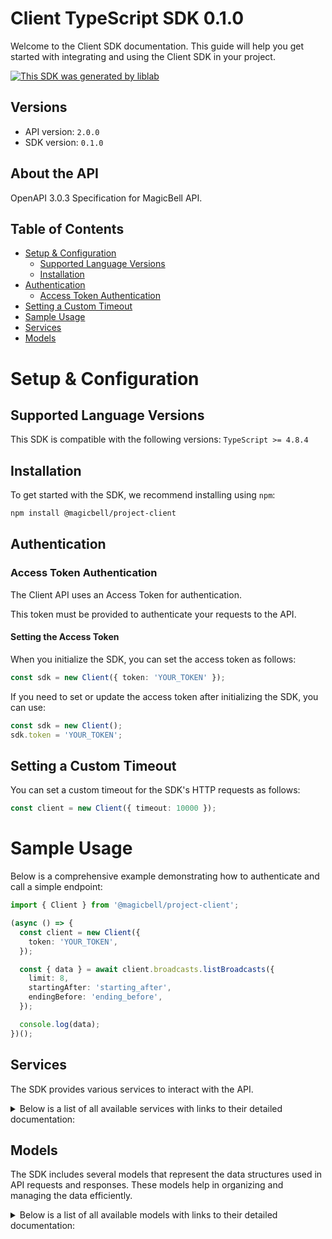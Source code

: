 # Client TypeScript SDK 0.1.0

Welcome to the Client SDK documentation. This guide will help you get started with integrating and using the Client SDK in your project.

[![This SDK was generated by liblab](https://public-liblab-readme-assets.s3.us-east-1.amazonaws.com/built-by-liblab-icon.svg)](https://liblab.com/?utm_source=readme)

## Versions

- API version: `2.0.0`
- SDK version: `0.1.0`

## About the API

OpenAPI 3.0.3 Specification for MagicBell API.

## Table of Contents

- [Setup & Configuration](#setup--configuration)
  - [Supported Language Versions](#supported-language-versions)
  - [Installation](#installation)
- [Authentication](#authentication)
  - [Access Token Authentication](#access-token-authentication)
- [Setting a Custom Timeout](#setting-a-custom-timeout)
- [Sample Usage](#sample-usage)
- [Services](#services)
- [Models](#models)

# Setup & Configuration

## Supported Language Versions

This SDK is compatible with the following versions: `TypeScript >= 4.8.4`

## Installation

To get started with the SDK, we recommend installing using `npm`:

```bash
npm install @magicbell/project-client
```

## Authentication

### Access Token Authentication

The Client API uses an Access Token for authentication.

This token must be provided to authenticate your requests to the API.

#### Setting the Access Token

When you initialize the SDK, you can set the access token as follows:

```ts
const sdk = new Client({ token: 'YOUR_TOKEN' });
```

If you need to set or update the access token after initializing the SDK, you can use:

```ts
const sdk = new Client();
sdk.token = 'YOUR_TOKEN';
```

## Setting a Custom Timeout

You can set a custom timeout for the SDK's HTTP requests as follows:

```ts
const client = new Client({ timeout: 10000 });
```

# Sample Usage

Below is a comprehensive example demonstrating how to authenticate and call a simple endpoint:

```ts
import { Client } from '@magicbell/project-client';

(async () => {
  const client = new Client({
    token: 'YOUR_TOKEN',
  });

  const { data } = await client.broadcasts.listBroadcasts({
    limit: 8,
    startingAfter: 'starting_after',
    endingBefore: 'ending_before',
  });

  console.log(data);
})();
```

## Services

The SDK provides various services to interact with the API.

<details> 
<summary>Below is a list of all available services with links to their detailed documentation:</summary>

| Name                                                                 |
| :------------------------------------------------------------------- |
| [BroadcastsService](documentation/services/BroadcastsService.md)     |
| [ChannelsService](documentation/services/ChannelsService.md)         |
| [EventsService](documentation/services/EventsService.md)             |
| [IntegrationsService](documentation/services/IntegrationsService.md) |
| [JwtService](documentation/services/JwtService.md)                   |
| [UsersService](documentation/services/UsersService.md)               |

</details>

## Models

The SDK includes several models that represent the data structures used in API requests and responses. These models help in organizing and managing the data efficiently.

<details> 
<summary>Below is a list of all available models with links to their detailed documentation:</summary>

| Name                                                                                         | Description |
| :------------------------------------------------------------------------------------------- | :---------- |
| [ArrayOfBroadcasts](documentation/models/ArrayOfBroadcasts.md)                               |             |
| [Broadcast](documentation/models/Broadcast.md)                                               |             |
| [CategoryDeliveryConfig](documentation/models/CategoryDeliveryConfig.md)                     |             |
| [ArrayOfApnsTokenResponses](documentation/models/ArrayOfApnsTokenResponses.md)               |             |
| [ApnsTokenResponse](documentation/models/ApnsTokenResponse.md)                               |             |
| [DiscardResult](documentation/models/DiscardResult.md)                                       |             |
| [ArrayOfExpoTokenResponses](documentation/models/ArrayOfExpoTokenResponses.md)               |             |
| [ExpoTokenResponse](documentation/models/ExpoTokenResponse.md)                               |             |
| [ArrayOfFcmTokenResponses](documentation/models/ArrayOfFcmTokenResponses.md)                 |             |
| [FcmTokenResponse](documentation/models/FcmTokenResponse.md)                                 |             |
| [ArrayOfSlackTokenResponses](documentation/models/ArrayOfSlackTokenResponses.md)             |             |
| [SlackTokenResponse](documentation/models/SlackTokenResponse.md)                             |             |
| [ArrayOfTeamsTokenResponses](documentation/models/ArrayOfTeamsTokenResponses.md)             |             |
| [TeamsTokenResponse](documentation/models/TeamsTokenResponse.md)                             |             |
| [ArrayOfWebPushTokenResponses](documentation/models/ArrayOfWebPushTokenResponses.md)         |             |
| [WebPushTokenResponse](documentation/models/WebPushTokenResponse.md)                         |             |
| [ArrayOfEvents](documentation/models/ArrayOfEvents.md)                                       |             |
| [Event](documentation/models/Event.md)                                                       |             |
| [ArrayOfIntegrationObjects](documentation/models/ArrayOfIntegrationObjects.md)               |             |
| [ArrayOfApnsConfigObjects](documentation/models/ArrayOfApnsConfigObjects.md)                 |             |
| [ApnsConfig](documentation/models/ApnsConfig.md)                                             |             |
| [ArrayOfAwssnsConfigObjects](documentation/models/ArrayOfAwssnsConfigObjects.md)             |             |
| [AwssnsConfig](documentation/models/AwssnsConfig.md)                                         |             |
| [ArrayOfExpoConfigObjects](documentation/models/ArrayOfExpoConfigObjects.md)                 |             |
| [ExpoConfig](documentation/models/ExpoConfig.md)                                             |             |
| [ArrayOfFcmConfigObjects](documentation/models/ArrayOfFcmConfigObjects.md)                   |             |
| [FcmConfig](documentation/models/FcmConfig.md)                                               |             |
| [ArrayOfGithubConfigObjects](documentation/models/ArrayOfGithubConfigObjects.md)             |             |
| [GithubConfig](documentation/models/GithubConfig.md)                                         |             |
| [ArrayOfInboxConfigObjects](documentation/models/ArrayOfInboxConfigObjects.md)               |             |
| [InboxConfig](documentation/models/InboxConfig.md)                                           |             |
| [ArrayOfMailgunConfigObjects](documentation/models/ArrayOfMailgunConfigObjects.md)           |             |
| [MailgunConfig](documentation/models/MailgunConfig.md)                                       |             |
| [ArrayOfPingConfigObjects](documentation/models/ArrayOfPingConfigObjects.md)                 |             |
| [PingConfig](documentation/models/PingConfig.md)                                             |             |
| [ArrayOfSendgridConfigObjects](documentation/models/ArrayOfSendgridConfigObjects.md)         |             |
| [SendgridConfig](documentation/models/SendgridConfig.md)                                     |             |
| [ArrayOfSesConfigObjects](documentation/models/ArrayOfSesConfigObjects.md)                   |             |
| [SesConfig](documentation/models/SesConfig.md)                                               |             |
| [ArrayOfSlackConfigObjects](documentation/models/ArrayOfSlackConfigObjects.md)               |             |
| [SlackConfig](documentation/models/SlackConfig.md)                                           |             |
| [ArrayOfStripeConfigObjects](documentation/models/ArrayOfStripeConfigObjects.md)             |             |
| [StripeConfig](documentation/models/StripeConfig.md)                                         |             |
| [ArrayOfTemplatesConfigObjects](documentation/models/ArrayOfTemplatesConfigObjects.md)       |             |
| [ArrayOfTwilioConfigObjects](documentation/models/ArrayOfTwilioConfigObjects.md)             |             |
| [TwilioConfig](documentation/models/TwilioConfig.md)                                         |             |
| [ArrayOfWebpushConfigObjects](documentation/models/ArrayOfWebpushConfigObjects.md)           |             |
| [WebpushConfig](documentation/models/WebpushConfig.md)                                       |             |
| [ArrayOfFetchTokensResponseTokens](documentation/models/ArrayOfFetchTokensResponseTokens.md) |             |
| [CreateProjectTokenRequest](documentation/models/CreateProjectTokenRequest.md)               |             |
| [AccessToken](documentation/models/AccessToken.md)                                           |             |
| [DiscardTokenResponse](documentation/models/DiscardTokenResponse.md)                         |             |
| [CreateUserTokenRequest](documentation/models/CreateUserTokenRequest.md)                     |             |
| [ArrayOfUsers](documentation/models/ArrayOfUsers.md)                                         |             |
| [Links](documentation/models/Links.md)                                                       |             |
| [IntegrationObject](documentation/models/IntegrationObject.md)                               |             |
| [ApnsConfigObject](documentation/models/ApnsConfigObject.md)                                 |             |
| [AwssnsConfigObject](documentation/models/AwssnsConfigObject.md)                             |             |
| [ExpoConfigObject](documentation/models/ExpoConfigObject.md)                                 |             |
| [FcmConfigObject](documentation/models/FcmConfigObject.md)                                   |             |
| [GithubConfigObject](documentation/models/GithubConfigObject.md)                             |             |
| [InboxConfigObject](documentation/models/InboxConfigObject.md)                               |             |
| [MailgunConfigObject](documentation/models/MailgunConfigObject.md)                           |             |
| [PingConfigObject](documentation/models/PingConfigObject.md)                                 |             |
| [SendgridConfigObject](documentation/models/SendgridConfigObject.md)                         |             |
| [SesConfigObject](documentation/models/SesConfigObject.md)                                   |             |
| [SlackConfigObject](documentation/models/SlackConfigObject.md)                               |             |
| [StripeConfigObject](documentation/models/StripeConfigObject.md)                             |             |
| [TemplatesConfigObject](documentation/models/TemplatesConfigObject.md)                       |             |
| [TwilioConfigObject](documentation/models/TwilioConfigObject.md)                             |             |
| [WebpushConfigObject](documentation/models/WebpushConfigObject.md)                           |             |
| [FetchTokensResponseToken](documentation/models/FetchTokensResponseToken.md)                 |             |
| [User](documentation/models/User.md)                                                         |             |

</details>

<!-- This file was generated by liblab | https://liblab.com/ -->
